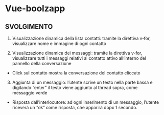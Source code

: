 Vue-boolzapp
===

## SVOLGIMENTO

1. Visualizzazione dinamica della lista contatti: tramite la direttiva v-for, visualizzare nome e immagine di ogni contatto

2. Visualizzazione dinamica dei messaggi: tramite la direttiva v-for, visualizzare tutti i messaggi relativi al contatto attivo all’interno del pannello della conversazione
  - Click sul contatto mostra la conversazione del contatto cliccato

3. Aggiunta di un messaggio: l’utente scrive un testo nella parte bassa e digitando “enter” il testo viene aggiunto al thread sopra, come messaggio verde
  - Risposta dall’interlocutore: ad ogni inserimento di un messaggio, l’utente riceverà un “ok” come risposta, che apparirà dopo 1 secondo.
